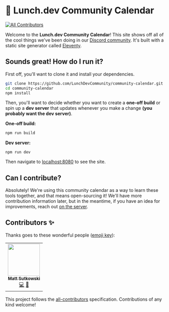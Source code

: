 # 📅 Lunch.dev Community Calendar
<!-- ALL-CONTRIBUTORS-BADGE:START - Do not remove or modify this section -->
[![All Contributors](https://img.shields.io/badge/all_contributors-1-orange.svg?style=flat-square)](#contributors-)
<!-- ALL-CONTRIBUTORS-BADGE:END -->

Welcome to the **Lunch.dev Community Calendar**! This site shows off all of the cool things we've been doing in our [Discord community](https://https://events.lunch.dev/discord). It's built with a static site generator called [Eleventy](https://11ty.dev).

## Sounds great! How do I run it?

First off, you'll want to clone it and install your dependencies.

```bash
git clone https://github.com/LunchDevCommunity/community-calendar.git
cd community-calendar
npm install
```

Then, you'll want to decide whether you want to create a **one-off build** or spin up a **dev server** that updates whenever you make a change **(you probably want the dev server)**.

**One-off build:**

```bash
npm run build
```

**Dev server:**

```
npm run dev
```

Then navigate to [localhost:8080](http://localhost:8080) to see the site.

## Can I contribute?

Absolutely! We're using this community calendar as a way to learn these tools together, and that means open-sourcing it! We'll have more contribution information later, but in the meantime, if you have an idea for improvements, reach out [on the server](https://https://events.lunch.dev/discord).

## Contributors ✨

Thanks goes to these wonderful people ([emoji key](https://allcontributors.org/docs/en/emoji-key)):

<!-- ALL-CONTRIBUTORS-LIST:START - Do not remove or modify this section -->
<!-- prettier-ignore-start -->
<!-- markdownlint-disable -->
<table>
  <tr>
    <td align="center"><a href="https://github.com/msutkowski"><img src="https://avatars.githubusercontent.com/u/784953?v=4?s=100" width="100px;" alt=""/><br /><sub><b>Matt Sutkowski</b></sub></a><br /><a href="https://github.com/LunchDevCommunity/community-calendar/commits?author=msutkowski" title="Code">💻</a> <a href="#tool-msutkowski" title="Tools">🔧</a></td>
  </tr>
</table>

<!-- markdownlint-restore -->
<!-- prettier-ignore-end -->

<!-- ALL-CONTRIBUTORS-LIST:END -->

This project follows the [all-contributors](https://github.com/all-contributors/all-contributors) specification. Contributions of any kind welcome!